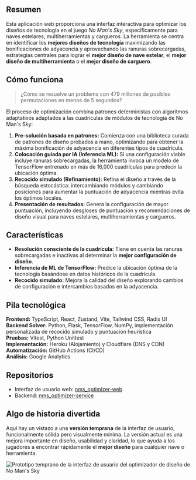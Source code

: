 ## Resumen

Esta aplicación web proporciona una interfaz interactiva para optimizar los diseños de tecnología en el juego _No Man's Sky_, específicamente para naves estelares, multiherramientas y cargueros. La herramienta se centra en identificar los **mejores diseños de tecnología** maximizando las bonificaciones de adyacencia y aprovechando las ranuras sobrecargadas, estrategias centrales para lograr el **mejor diseño de nave estelar**, el **mejor diseño de multiherramienta** o el **mejor diseño de carguero**.

## Cómo funciona

> ¿Cómo se resuelve un problema con 479 millones de posibles permutaciones en menos de 5 segundos?

El proceso de optimización combina patrones deterministas con algoritmos adaptativos adaptados a las cuadrículas de módulos de tecnología de No Man's Sky:

1. **Pre-solución basada en patrones:** Comienza con una biblioteca curada de patrones de diseño probados a mano, optimizando para obtener la máxima bonificación de adyacencia en diferentes tipos de cuadrícula.
2. **Colocación guiada por IA (Inferencia ML):** Si una configuración viable incluye ranuras sobrecargadas, la herramienta invoca un modelo de TensorFlow entrenado en más de 16,000 cuadrículas para predecir la ubicación óptima.
3. **Recocido simulado (Refinamiento):** Refina el diseño a través de la búsqueda estocástica: intercambiando módulos y cambiando posiciones para aumentar la puntuación de adyacencia mientras evita los óptimos locales.
4. **Presentación de resultados:** Genera la configuración de mayor puntuación, incluyendo desgloses de puntuación y recomendaciones de diseño visual para naves estelares, multiherramientas y cargueros.

## Características

- **Resolución consciente de la cuadrícula:** Tiene en cuenta las ranuras sobrecargadas e inactivas al determinar la **mejor configuración de diseño**.
- **Inferencia de ML de TensorFlow:** Predice la ubicación óptima de la tecnología basándose en datos históricos de la cuadrícula.
- **Recocido simulado:** Mejora la calidad del diseño explorando cambios de configuración e intercambios basados en la adyacencia.

## Pila tecnológica

**Frontend:** TypeScript, React, Zustand, Vite, Tailwind CSS, Radix UI  
**Backend Solver:** Python, Flask, TensorFlow, NumPy, implementación personalizada de recocido simulado y puntuación heurística  
**Pruebas:** Vitest, Python Unittest  
**Implementación:** Heroku (Alojamiento) y Cloudflare (DNS y CDN)  
**Automatización:** GitHub Actions (CI/CD)  
**Análisis:** Google Analytics

## Repositorios

- Interfaz de usuario web: [nms_optimizer-web](https://github.com/jbelew/nms_optimizer-web)
- Backend: [nms_optimizer-service](https://github.com/jbelew/nms_optimizer-service)

## Algo de historia divertida

Aquí hay un vistazo a una **versión temprana** de la interfaz de usuario, funcionalmente sólida pero visualmente mínima. La versión actual es una mejora importante en diseño, usabilidad y claridad, lo que ayuda a los jugadores a encontrar rápidamente el **mejor diseño** para cualquier nave o herramienta.

![Prototipo temprano de la interfaz de usuario del optimizador de diseño de No Man's Sky](/assets/img/screenshots/screenshot_v03.png)
